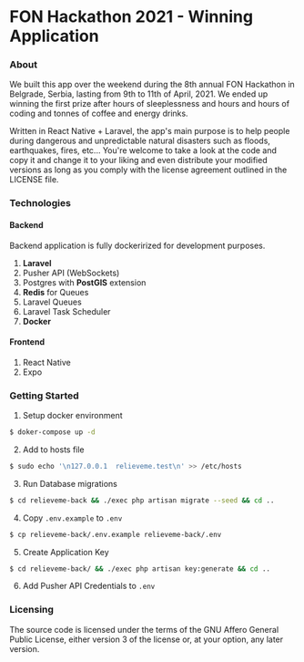 # FON Hackathon 2021 - Winning Application

### About

We built this app over the weekend during the 8th annual FON Hackathon in Belgrade, Serbia, lasting from 9th to 11th of April, 2021. We ended up winning the first prize after hours of sleeplessness and hours and hours of coding and tonnes of coffee and energy drinks.

Written in React Native +  Laravel, the app's main purpose is to help people during dangerous and unpredictable natural disasters such as floods, earthquakes, fires, etc... You're welcome to take a look at the code and copy it and change it to your liking and even distribute your modified versions as long as you comply with the license agreement outlined in the LICENSE file.

### Technologies

#### Backend

Backend application is fully dockerirized for development purposes.

1. **Laravel**
2. Pusher API (WebSockets)
3. Postgres with **PostGIS** extension
4. **Redis** for Queues
5. Laravel Queues
6. Laravel Task Scheduler
7. **Docker**

#### Frontend

1. React Native
2. Expo

### Getting Started

1. Setup docker environment
```sh
$ doker-compose up -d
```
2. Add to hosts file
```sh
$ sudo echo '\n127.0.0.1  relieveme.test\n' >> /etc/hosts 
```
3. Run Database migrations
```sh
$ cd relieveme-back && ./exec php artisan migrate --seed && cd ..
```
4. Copy ```.env.example``` to ```.env```
```sh
$ cp relieveme-back/.env.example relieveme-back/.env
```
5. Create Application Key
```sh
$ cd relieveme-back/ && ./exec php artisan key:generate && cd ..
```

6. Add Pusher API Credentials to ```.env```

### Licensing

The source code is licensed under the terms of the GNU Affero General Public License, either version 3 of the license or, at your option, any later version.
